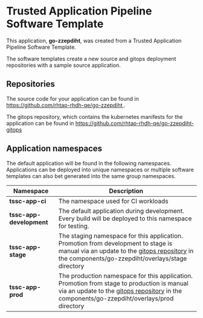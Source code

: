 # Trusted Application Pipeline Software Template

This application, **go-zzepdiht**, was created from a Trusted Application Pipeline Software Template.

The software templates create a new source and gitops deployment repositories with a sample source application. 

## Repositories

The source code for your application can be found in [https://github.com/rhtap-rhdh-qe/go-zzepdiht ](https://github.com/rhtap-rhdh-qe/go-zzepdiht ).
 
The gitops repository, which contains the kubernetes manifests for the application can be found in 
[https://github.com/rhtap-rhdh-qe/go-zzepdiht-gitops ](https://github.com/rhtap-rhdh-qe/go-zzepdiht-gitops ) 

## Application namespaces 

The default application will be found in the following namespaces. Applications can be deployed into unique namespaces or multiple software templates can also bet generated into the same group namespaces.  

|  Namespace   |  Description   |  
| -------- | -------- |
| **tssc-app-ci** | The namespace used for CI workloads |
| **tssc-app-development** | The default application during development. Every build will be deployed to this namespace for testing. |
| **tssc-app-stage** | The staging namespace for this application. Promotion from development to stage is manual via an update to the [gitops repository](https://github.com/rhtap-rhdh-qe/go-zzepdiht-gitops ) in the components/go-zzepdiht/overlays/stage directory |
| **tssc-app-prod** | The production namespace for this application. Promotion from stage to production is manual via an update to the [gitops repository](https://github.com/rhtap-rhdh-qe/go-zzepdiht-gitops ) in the components/go-zzepdiht/overlays/prod directory |
